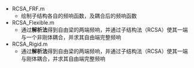 * RCSA_FRF.m
  * 绘制子结构各自的频响函数，及耦合后的频响函数
* RCSA_Flexible.m
  * 通过<b>解析法</b>得到自由梁的两端频响，并通过子结构法（RCSA）使其一端与一个非刚体耦合，并求其自由端完整频响
* RCSA_Rigid.m
  * 通过<b>解析法</b>得到自由梁的两端频响，并通过子结构法（RCSA）使其一端与刚体耦合，并求其自由端完整频响
